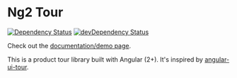 # Ng2 Tour
[![Dependency Status](https://david-dm.org/zbrugman/ng2-tour-zb.svg)](https://david-dm.org/zbrugman/ng2-tour-zb)
[![devDependency Status](https://david-dm.org/zbrugman/ng2-tour-zb/dev-status.svg)](https://david-dm.org/zbrugman/ng2-tour-zb?type=dev)

Check out the [documentation/demo page](https://zbrugman.github.io/ng2-tour-zb).

This is a product tour library built with Angular (2+).  It's inspired by [angular-ui-tour](http://benmarch.github.io/angular-ui-tour).
